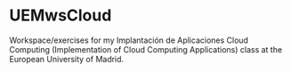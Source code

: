 # UEMwsCloud
Workspace/exercises for my Implantación de Aplicaciones Cloud Computing (Implementation of Cloud Computing Applications) class at the European University of Madrid.

